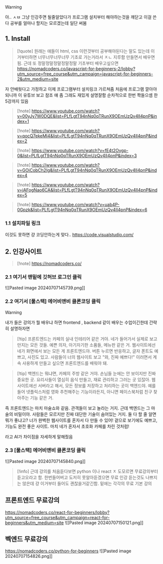> [!warning] 
> 아.. ㅅㅂ 그냥 인강주면 될줄알았다가 프로그램 설치부터 해야하는것을 깨닫고 이걸 쓴다 공부를 얼마나 할지는 모르겠는데 일단 써봄


## 1. Install 


> [!quote]
> 원래는 애들이 html, css 이런것부터 공부해야된다는 말도 있는데 이거부터하면 너무너무너무너무 기초로 가는거라서 ㅈㄴ 지루함 만들면서 배우면 됨.  근데 또  정말정말정말정말정말 기초부터 배우고싶으면 
> https://nomadcoders.co/javascript-for-beginners-2/lobby?utm_source=free_course&utm_campaign=javascript-for-beginners-2&utm_medium=site
> 


자 안배웟다고 가정하고 이제 프로그램부터 설치링크 가르쳐줌
처음에 프로그램 깔아야되니까 이 유튜브 보고 참조 얘 좀 그래도 재밌게 설명잘함
순차적으로 한번 쫙들으셈 한 5강까지 있음

> [!note] https://www.youtube.com/watch?v=00yJy7W0DQE&list=PLfLgtT94nNq0qTRunX9OEmUzQv4lI4pnP&index=1

> [!note] https://www.youtube.com/watch?v=qocQ7ekeMI4&list=PLfLgtT94nNq0qTRunX9OEmUzQv4lI4pnP&index=2

> [!note] https://www.youtube.com/watch?v=fE4t2Ovgp-0&list=PLfLgtT94nNq0qTRunX9OEmUzQv4lI4pnP&index=3

> [!note] https://www.youtube.com/watch?v=GOiCobCh2Ig&list=PLfLgtT94nNq0qTRunX9OEmUzQv4lI4pnP&index=4

> [!note] https://www.youtube.com/watch?v=jAFogNao6CA&list=PLfLgtT94nNq0qTRunX9OEmUzQv4lI4pnP&index=5

> [!note] https://www.youtube.com/watch?v=uab4P-0Gpzk&list=PLfLgtT94nNq0qTRunX9OEmUzQv4lI4pnP&index=6

### 1.1 설치파일 링크 
이것도 못하면 걍 코딩안하는게 맞다..
https://code.visualstudio.com/



## 2. 인강사이트

> [!note] https://nomadcoders.co/

### 2.1 여기서 맨밑에 깃허브 로그인 클릭
![[Pasted image 20240707145739.png]]

### 2.2 여기서 [풀스택] 에어비앤비 클론코딩 클릭

> [!warning]
> 내가 들은 강의가 뭘 배우냐 하면 frontend , backend 같이 배우는 수업이긴한데  간략히 설명하자면 

> [!tip] 프론트엔드는 카페의 실내 인테리어 같은 거야. 네가 들어가서 실제로 보고 만지는 모든 것들. 예쁜 의자, 아기자기한 소품들, 메뉴판 같은 거. 웹사이트에선 네가 화면에서 보는 모든 게 프론트엔드야. 버튼 누르면 반응하고, 글자 폰트도 예쁘고, 사진도 있고. 사람들이 너의 웹사이트 보고 "와, 진짜 예쁘다!" 이러면서 계속 사용하게 만들고 싶으면 프론트엔드를 배워야 돼.


> [!tip] 백엔드는 뭐냐면, 카페의 주방 같은 거야. 손님들 눈에는 안 보이지만 진짜 중요한 곳. 요리사들이 열심히 음식 만들고, 재료 관리하고 그러는 곳 있잖아. 웹사이트에선 서버라고 해서, 모든 정보를 저장하고 처리하는 곳이 백엔드야.  예를 들어 넷플릭스처럼 영화 추천해주는 기능이라든지, 아니면 페이스북처럼 친구 찾아주는 기능 같은 거.

즉 프론트엔드는 마치 마술쇼와 같음. 관객들이 보고 놀라는 거지. 근데 백엔드는 그 마술의 비밀이야. 사람들은 모르지만 진짜 대단한 기술이 숨어있는 거지.
둘 다 할 줄 알면 뭐가 좋냐고? 너가 완벽한 웹사이트를 혼자서 다 만들 수 있어! 겉으로 보기에도 예쁘고, 기능도 완전 좋은 사이트. 마치 네가 혼자서 초호화 카페를 차린 것처럼!

 라고 AI가 차이점을 자세하게 말해줬음


### 2.3 [풀스택] 에어비앤비 클론코딩 클릭
![[Pasted image 20240707145840.png]]



> [!info] 
> 근데 강의를 처음듣다보면 python 이나 react ㅈ 도모르면 무료강의부터 듣고오라고 함. 한번들어버고 도저히 못알아듣겠으면 무료 인강 듣는것도 나쁘지는 않은데 걍 이거부터 들어도 괜찮을거같긴함.  밑에는 각각의 무료 기본 강의


## 프론트엔드 무료강의
https://nomadcoders.co/react-for-beginners/lobby?utm_source=free_course&utm_campaign=react-for-beginners&utm_medium=site
![[Pasted image 20240707150121.png]]

## 벡엔드 무료강의 
https://nomadcoders.co/python-for-beginners
![[Pasted image 20240707154826.png]]

